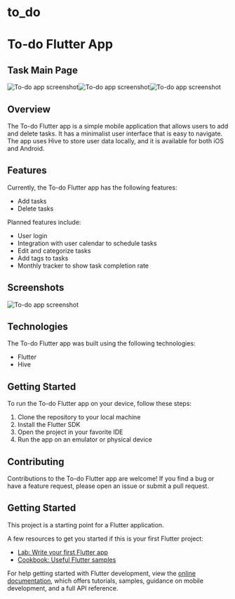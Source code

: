 # to_do

# To-do Flutter App

## Task Main Page
![To-do app screenshot](https://www.dropbox.com/s/xc7vom49tcea5op/Simulator%20Screen%20Shot%20-%20iPhone%20X%CA%80%20-%202023-03-20%20at%2023.06.11.png?dl=0)![To-do app screenshot](https://www.dropbox.com/s/lpwb8yogyxhgcu4/Simulator%20Screen%20Shot%20-%20iPhone%20X%CA%80%20-%202023-03-20%20at%2023.05.59.png?dl=0)![To-do app screenshot](https://www.dropbox.com/s/bxrazjtvjo8ebp2/Simulator%20Screen%20Shot%20-%20iPhone%20X%CA%80%20-%202023-03-20%20at%2023.06.22.png?dl=0)

## Overview

The To-do Flutter app is a simple mobile application that allows users to add and delete tasks. It has a minimalist user interface that is easy to navigate. The app uses Hive to store user data locally, and it is available for both iOS and Android.

## Features

Currently, the To-do Flutter app has the following features:

- Add tasks
- Delete tasks

Planned features include:

- User login
- Integration with user calendar to schedule tasks
- Edit and categorize tasks
- Add tags to tasks
- Monthly tracker to show task completion rate

## Screenshots

![To-do app screenshot](https://example.com/screenshot.png)

## Technologies

The To-do Flutter app was built using the following technologies:

- Flutter
- Hive

## Getting Started

To run the To-do Flutter app on your device, follow these steps:

1. Clone the repository to your local machine
2. Install the Flutter SDK
3. Open the project in your favorite IDE
4. Run the app on an emulator or physical device

## Contributing

Contributions to the To-do Flutter app are welcome! If you find a bug or have a feature request, please open an issue or submit a pull request.

## Getting Started

This project is a starting point for a Flutter application.

A few resources to get you started if this is your first Flutter project:

- [Lab: Write your first Flutter app](https://docs.flutter.dev/get-started/codelab)
- [Cookbook: Useful Flutter samples](https://docs.flutter.dev/cookbook)

For help getting started with Flutter development, view the
[online documentation](https://docs.flutter.dev/), which offers tutorials,
samples, guidance on mobile development, and a full API reference.
